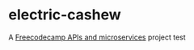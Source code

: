 # electric-cashew
A [Freecodecamp APIs and microservices](https://learn.freecodecamp.org/) project test
